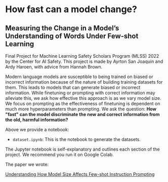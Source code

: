# How fast can a model change?
## Measuring the Change in a Model’s Understanding of Words Under Few-shot Learning

Final Project for Machine Learning Safety Scholars Program (MLSS) 2022 by the Center for AI Safety. This project is made by Ayrton San Joaquin and Ardy Haroen, with advice from Hannah Brown.

Modern language models are susceptible to being trained on biased or incorrect information because of the nature of building training datasets for them. 
This leads to models that can generate biased or incorrect information. While finetuning or prompting with correct information may alleviate this, we ask how effective this approach is as we vary model size. We focus on prompting as the effectiveness of finetuning is dependent on much more hyperparameters than prompting.
We ask the question:
<b> How "fast" can the model discriminate the new and correct information from the old, harmful information? </b>

Above we provide a notebook:
- `dataset.ipynb`: This is the notebook to generate the datasets.

The Jupyter notebook is self-explanatory and outlines each section of the project. We recommend you run it on Google Colab.

The paper we wrote:

[Understanding How Model Size Affects Few-shot Instruction Prompting](https://arxiv.org/abs/2212.01907)
